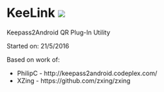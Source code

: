 # KeeLink <img src="https://travis-ci.org/andreacioni/KeeLink.svg?branch=master"/>

<p>Keepass2Android QR Plug-In Utility</p>

<p>Started on: 21/5/2016</p>

<p>Based on work of: </p>
<ul>
  <li>PhilipC - <a>http://keepass2android.codeplex.com/</a></li>
  <li>XZing - <a>https://github.com/zxing/zxing</a></li>
</ul>


